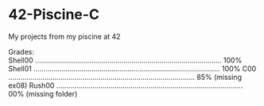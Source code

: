 # 42-Piscine-C
My projects from my piscine at 42

Grades:                                                                                                                            
Shell00   .............................................................................................   100%
Shell01   .............................................................................................   100%
C00       .............................................................................................   85%    (missing ex08)
Rush00    .............................................................................................   00%    (missing folder)
